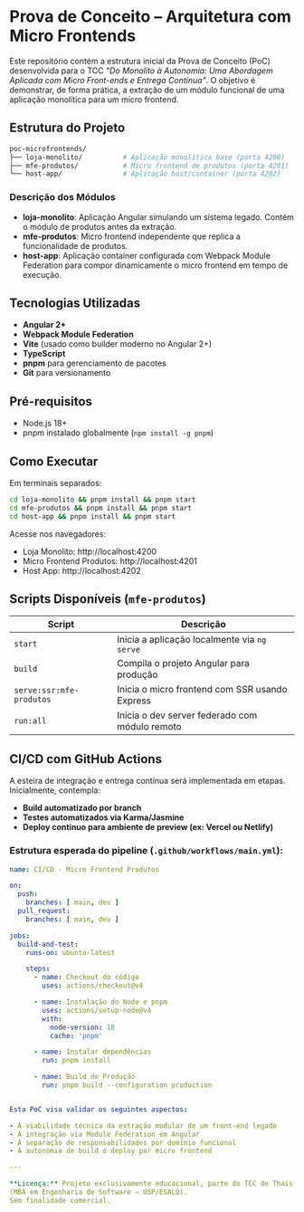 # Prova de Conceito – Arquitetura com Micro Frontends

Este repositório contém a estrutura inicial da Prova de Conceito (PoC) desenvolvida para o TCC _"Do Monolito à Autonomia: Uma Abordagem Aplicada com Micro Front-ends e Entrega Contínua"_. O objetivo é demonstrar, de forma prática, a extração de um módulo funcional de uma aplicação monolítica para um micro frontend.

## Estrutura do Projeto

```bash
poc-microfrontends/
├── loja-monolito/          # Aplicação monolítica base (porta 4200)
├── mfe-produtos/           # Micro frontend de produtos (porta 4201)
└── host-app/               # Aplicação host/container (porta 4202)
```

### Descrição dos Módulos

- **loja-monolito**: Aplicação Angular simulando um sistema legado. Contém o módulo de produtos antes da extração.
- **mfe-produtos**: Micro frontend independente que replica a funcionalidade de produtos.
- **host-app**: Aplicação container configurada com Webpack Module Federation para compor dinamicamente o micro frontend em tempo de execução.

## Tecnologias Utilizadas

- **Angular 2+**
- **Webpack Module Federation**
- **Vite** (usado como builder moderno no Angular 2+)
- **TypeScript**
- **pnpm** para gerenciamento de pacotes
- **Git** para versionamento

## Pré-requisitos

- Node.js 18+
- pnpm instalado globalmente (`npm install -g pnpm`)

## Como Executar

Em terminais separados:

```bash
cd loja-monolito && pnpm install && pnpm start
cd mfe-produtos && pnpm install && pnpm start
cd host-app && pnpm install && pnpm start
```

Acesse nos navegadores:

- Loja Monolito: http://localhost:4200
- Micro Frontend Produtos: http://localhost:4201
- Host App: http://localhost:4202

## Scripts Disponíveis (`mfe-produtos`)

| Script                   | Descrição                                      |
| ------------------------ | ---------------------------------------------- |
| `start`                  | Inicia a aplicação localmente via `ng serve`   |
| `build`                  | Compila o projeto Angular para produção        |
| `serve:ssr:mfe-produtos` | Inicia o micro frontend com SSR usando Express |
| `run:all`                | Inicia o dev server federado com módulo remoto |

## CI/CD com GitHub Actions

A esteira de integração e entrega contínua será implementada em etapas. Inicialmente, contempla:

- **Build automatizado por branch**
- **Testes automatizados via Karma/Jasmine**
- **Deploy contínuo para ambiente de preview (ex: Vercel ou Netlify)**

### Estrutura esperada do pipeline (`.github/workflows/main.yml`):

```yaml
name: CI/CD - Micro Frontend Produtos

on:
  push:
    branches: [ main, dev ]
  pull_request:
    branches: [ main, dev ]

jobs:
  build-and-test:
    runs-on: ubuntu-latest

    steps:
      - name: Checkout do código
        uses: actions/checkout@v4

      - name: Instalação do Node e pnpm
        uses: actions/setup-node@v4
        with:
          node-version: 18
          cache: 'pnpm'

      - name: Instalar dependências
        run: pnpm install

      - name: Build de Produção
        run: pnpm build --configuration production


Esta PoC visa validar os seguintes aspectos:

- A viabilidade técnica da extração modular de um front-end legado
- A integração via Module Federation em Angular
- A separação de responsabilidades por domínio funcional
- A autonomia de build e deploy por micro frontend

---

**Licença:** Projeto exclusivamente educacional, parte do TCC de Thaís Araujo de Alencar
(MBA em Engenharia de Software – USP/ESALQ).
Sem finalidade comercial.
```
